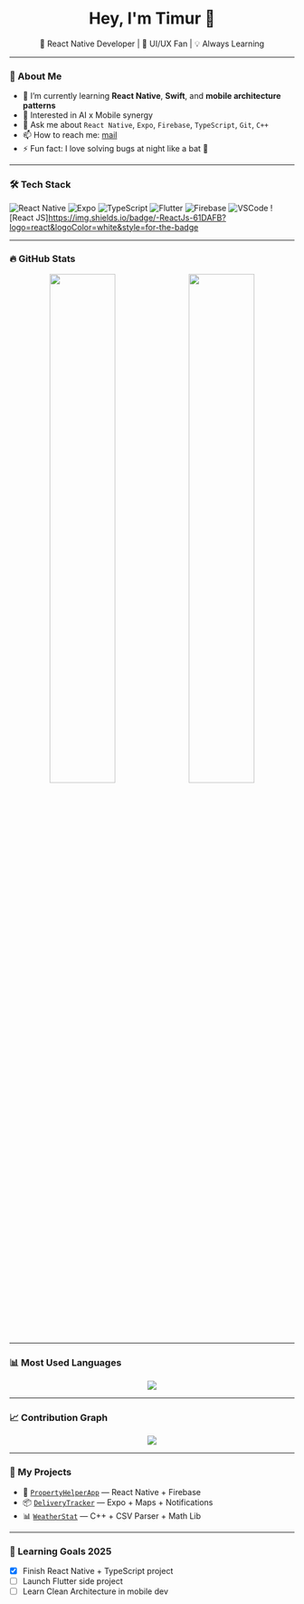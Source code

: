 <h1 align="center">Hey, I'm Timur 👋</h1>
<p align="center">🚀 React Native Developer | 🎨 UI/UX Fan | 💡 Always Learning</p>

---

### 💼 About Me
- 🌱 I’m currently learning **React Native**, **Swift**, and **mobile architecture patterns**
- 🧠 Interested in AI x Mobile synergy
- 💬 Ask me about `React Native`, `Expo`, `Firebase`, `TypeScript`, `Git`, `C++`
- 📫 How to reach me: [mail](mailto:tim0413@mail.ru)
- ⚡ Fun fact: I love solving bugs at night like a bat 🦇

---

### 🛠️ Tech Stack
![React Native](https://img.shields.io/badge/-React%20Native-61DAFB?style=for-the-badge&logo=react&logoColor=white)
![Expo](https://img.shields.io/badge/-Expo-000020?style=for-the-badge&logo=expo&logoColor=white)
![TypeScript](https://img.shields.io/badge/-TypeScript-3178C6?style=for-the-badge&logo=typescript&logoColor=white)
![Flutter](https://img.shields.io/badge/-Flutter-02569B?style=for-the-badge&logo=flutter&logoColor=white)
![Firebase](https://img.shields.io/badge/-Firebase-FFCA28?style=for-the-badge&logo=firebase&logoColor=white)
![VSCode](https://img.shields.io/badge/-VSCode-007ACC?style=for-the-badge&logo=visual-studio-code&logoColor=white)
![React JS]https://img.shields.io/badge/-ReactJs-61DAFB?logo=react&logoColor=white&style=for-the-badge

---

### 🔥 GitHub Stats
<p align="center">
  <img src="https://github-readme-stats.vercel.app/api?username=tebrall&show_icons=true&theme=react&hide_border=false" width="48%" />
  <img src="https://github-readme-streak-stats.herokuapp.com?user=tebrall&theme=react&hide_border=false" width="48%" />
</p>

---

### 📊 Most Used Languages
<p align="center">
  <img src="https://github-readme-stats.vercel.app/api/top-langs/?username=tebrall&layout=compact&theme=react&hide_border=false" />
</p>

---

### 📈 Contribution Graph
<p align="center">
  <img src="https://github-readme-activity-graph.vercel.app/graph?username=tebrall&theme=react-dark&hide_border=true" />
</p>

---

### 🧰 My Projects
- 🏡 [`PropertyHelperApp`](https://github.com/ТВОЙ_НИК/PropertyHelperApp) — React Native + Firebase
- 📦 [`DeliveryTracker`](https://github.com/ТВОЙ_НИК/DeliveryTracker) — Expo + Maps + Notifications
- 📊 [`WeatherStat`](https://github.com/ТВОЙ_НИК/WeatherStat) — C++ + CSV Parser + Math Lib

---

### 🧠 Learning Goals 2025
- [x] Finish React Native + TypeScript project
- [ ] Launch Flutter side project
- [ ] Learn Clean Architecture in mobile dev
